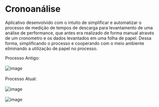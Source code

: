 # Cronoanálise
Aplicativo desenvolvido com o intuito de simplificar e automatizar o processo de medição de tempos de descarga para levantamento de uma análise de performance, que antes era realizado de forma manual através de um cronometro e os dados levantados em uma folha de papel. Dessa forma, simplificando o processo e cooperando com o meio ambiente eliminando a utilização de papel no processo.

Processo Antigo:
<br><br>
![image](https://github.com/Carolina0110/Cronoanalise/assets/94412122/67bc95e7-d0a0-42e2-a2b4-66395203552b)
<br><br>
Processo Atual:
<br><br>
![image](https://github.com/Carolina0110/Cronoanalise/assets/94412122/4c3a91e9-95e4-4638-872e-449b82975a4f)
<br><br>
![image](https://github.com/Carolina0110/Cronoanalise/assets/94412122/7b99f743-67b3-4c8e-93bb-8dc0e9b98c51)
                                                                                
